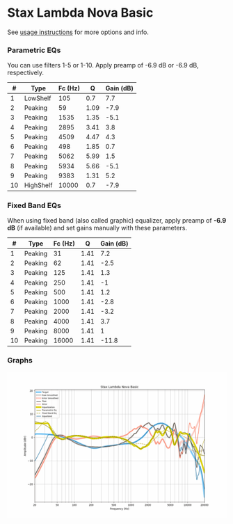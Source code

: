 # Stax Lambda Nova Basic
See [usage instructions](https://github.com/jaakkopasanen/AutoEq#usage) for more options and info.

### Parametric EQs
You can use filters 1-5 or 1-10. Apply preamp of -6.9 dB or -6.9 dB, respectively.

|   # | Type      |   Fc (Hz) |    Q |   Gain (dB) |
|-----|-----------|-----------|------|-------------|
|   1 | LowShelf  |       105 | 0.7  |         7.7 |
|   2 | Peaking   |        59 | 1.09 |        -7.9 |
|   3 | Peaking   |      1535 | 1.35 |        -5.1 |
|   4 | Peaking   |      2895 | 3.41 |         3.8 |
|   5 | Peaking   |      4509 | 4.47 |         4.3 |
|   6 | Peaking   |       498 | 1.85 |         0.7 |
|   7 | Peaking   |      5062 | 5.99 |         1.5 |
|   8 | Peaking   |      5934 | 5.66 |        -5.1 |
|   9 | Peaking   |      9383 | 1.31 |         5.2 |
|  10 | HighShelf |     10000 | 0.7  |        -7.9 |

### Fixed Band EQs
When using fixed band (also called graphic) equalizer, apply preamp of **-6.9 dB** (if available) and set gains manually with these parameters.

|   # | Type    |   Fc (Hz) |    Q |   Gain (dB) |
|-----|---------|-----------|------|-------------|
|   1 | Peaking |        31 | 1.41 |         7.2 |
|   2 | Peaking |        62 | 1.41 |        -2.5 |
|   3 | Peaking |       125 | 1.41 |         1.3 |
|   4 | Peaking |       250 | 1.41 |        -1   |
|   5 | Peaking |       500 | 1.41 |         1.2 |
|   6 | Peaking |      1000 | 1.41 |        -2.8 |
|   7 | Peaking |      2000 | 1.41 |        -3.2 |
|   8 | Peaking |      4000 | 1.41 |         3.7 |
|   9 | Peaking |      8000 | 1.41 |         1   |
|  10 | Peaking |     16000 | 1.41 |       -11.8 |

### Graphs
![](./Stax%20Lambda%20Nova%20Basic.png)

